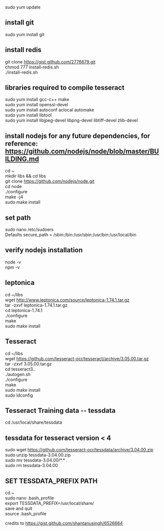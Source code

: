 sudo yum update

## install git
sudo yum install git

## install redis
git clone https://gist.github.com/2776679.git<br/>
chmod 777 install-redis.sh<br/>
./install-redis.sh<br/>

## libraries required to compile tesseract
sudo yum install gcc-c++ make<br/>
sudo yum install openssl-devel<br/>
sudo yum install autoconf aclocal automake<br/>
sudo yum install libtool<br/>
sudo yum install libjpeg-devel libpng-devel libtiff-devel zlib-devel<br/>


## install nodejs for any future dependencies, for reference: https://github.com/nodejs/node/blob/master/BUILDING.md
cd ~<br/>
mkdir libs && cd libs<br/>
git clone https://github.com/nodejs/node.git<br/>
cd node<br/>
./configure<br/>
make -j4<br/>
sudo make install<br/>

## set path
sudo nano /etc/sudoers<br/>
Defaults secure_path = /sbin:/bin:/usr/sbin:/usr/bin:/usr/local/bin<br/>

## verify nodejs installation
node -v<br/>
npm -v<br/>

## leptonica
cd ~/libs<br/>
wget http://www.leptonica.com/source/leptonica-1.74.1.tar.gz<br/>
tar -zxvf leptonica-1.74.1.tar.gz<br/>
cd leptonica-1.74.1<br/>
./configure<br/>
make<br/>
sudo make install<br/>

## Tesseract
cd ~/libs<br/>
wget https://github.com/tesseract-ocr/tesseract/archive/3.05.00.tar.gz<br/>
tar -zxvf 3.05.00.tar.gz<br/>
cd tesseract3..<br/>
./autogen.sh<br/>
./configure<br/>
make<br/>
sudo make install<br/>
sudo ldconfig<br/>

## Tesseract Training data -- tessdata
cd /usr/local/share/tessdata<br/>
## tessdata for tesseract version < 4
sudo wget https://github.com/tesseract-ocr/tessdata/archive/3.04.00.zip<br/>
sudo unzip tessdata-3.04.00.zip<br/>
sudo mv tessdata-3.04.00/\*.\* .<br/>
sudo rm tessdata-3.04.00<br/>

## SET TESSDATA_PREFIX PATH
cd ~<br/>
sudo nano .bash_profile<br/>
export TESSDATA_PREFIX=/usr/local/share/<br/>
save and quit<br/>
source .bash_profile

credits to https://gist.github.com/shantanusingh/6526664
